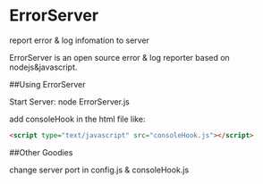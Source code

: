 # ErrorServer

report error &amp; log infomation to server

ErrorServer is an open source error & log reporter based on nodejs&javascript.

##Using ErrorServer

Start Server: node ErrorServer.js

add consoleHook in the html file like:
```html
<script type="text/javascript" src="consoleHook.js"></script>
```
##Other Goodies

change server port in config.js & consoleHook.js
